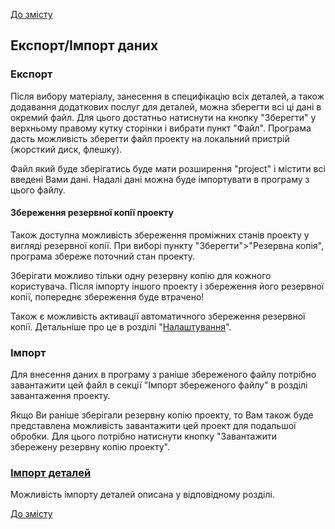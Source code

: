 [До змісту](/service/doc/?cid=stol)
## Експорт/Імпорт даних

### Експорт

Після вибору матеріалу, занесення в специфікацію всіх деталей, а також додавання додаткових послуг для деталей, можна зберегти всі ці дані в окремий файл.
Для цього достатньо натиснути на кнопку "Зберегти" у верхньому правому кутку сторінки і вибрати пункт "Файл".
Програма дасть можливість зберегти файл проекту на локальний пристрій (жорсткий диск, флешку).

Файл який буде зберігатись буде мати розширення "project" і містити всі введені Вами дані. Надалі дані можна буде імпортувати в програму з цього файлу.

<a name="project-saving"/>

#### Збереження резервної копії проекту

Також доступна можливість збереження проміжних станів проекту у вигляді резервної копії.
При виборі пункту "Зберегти">"Резервна копія", програма збереже поточний стан проекту.

Зберігати можливо тільки одну резервну копію для кожного користувача. Після імпорту іншого проекту і збереження його резервної копії, попереднє збереження буде втрачено!

Також є можливість активації автоматичного збереження резервної копії. Детальніше про це в розділі "[Налаштування](/service/doc/?cid=stol&s=settings)".

### Імпорт

Для внесення даних в програму з раніше збереженого файлу потрібно завантажити цей файл в секції "Імпорт збереженого файлу" в розділі завантаження проекту.

Якщо Ви раніше зберігали резервну копію проекту, то Вам також буде представлена можливість завантажити цей проект для подальшої обробки.
Для цього потрібно натиснути кнопку "Завантажити збережену резервну копію проекту".


### [Імпорт деталей](/service/doc/?cid=stol&s=details-import)

Можливість імпорту деталей описана у відповідному розділі.

[До змісту](/service/doc/?cid=stol)
